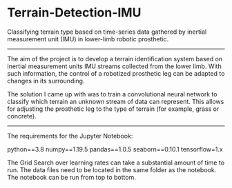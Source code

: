 # Terrain-Detection-IMU
Classifying terrain type based on time-series data gathered by inertial measurement unit (IMU) in lower-limb robotic prosthetic.

__________________________________________________

The aim of the project is to develop a terrain identification system based on inertial measurement units IMU streams collected from the lower limb. With such information, the control of a robotized prosthetic leg can be adapted to changes in its surrounding.

The solution I came up with was to train a convolutional neural network to classify which terrain an unknown stream of data can represent. This allows for adjusting the prosthetic leg to the type of terrain (for example, grass or concrete).

__________________________________________________

The requirements for the Jupyter Notebook:

python==3.8 
numpy==1.19.5 
pandas==1.0.5 
seaborn==0.10.1 
tensorflow=1.x 

The Grid Search over learning rates can take a substantial amount of time to run. The data files need to be located in the same folder as the notebook. The notebook can be run from top to bottom.
